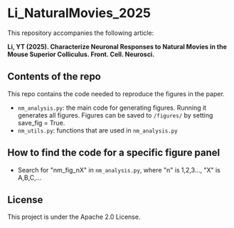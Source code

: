 # Li_NaturalMovies_2025

This repository accompanies the following article:

**Li, YT (2025). Characterize Neuronal Responses to Natural Movies in the Mouse Superior Colliculus. Front. Cell. Neurosci.**

  
## Contents of the repo
This repo contains the code needed to reproduce the figures in the paper.

* `nm_analysis.py`: the main code for generating figures. Running it generates all figures. Figures can be saved to `/figures/` by setting save_fig = True.
* `nm_utils.py`: functions that are used in `nm_analysis.py`

## How to find the code for a specific figure panel
* Search for "nm_fig_nX" in `nm_analysis.py`, where "n" is 1,2,3..., "X" is A,B,C,...

## License
This project is under the Apache 2.0 License.
